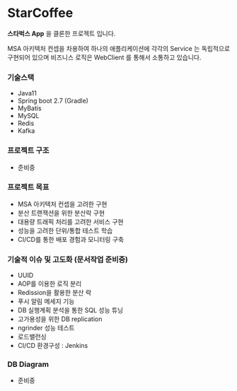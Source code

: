 # StarCoffee

**스타벅스 App** 을 클론한 프로젝트 입니다.

MSA 아키텍처 컨셉을 차용하여 하나의 애플리케이션에 각각의 Service 는 독립적으로 구현되어 있으며 비즈니스 로직은 WebClient 를 통해서 소통하고 있습니다.


### 기술스택
- Java11
- Spring boot 2.7 (Gradle)
- MyBatis
- MySQL
- Redis
- Kafka


### 프로젝트 구조
- 준비중


### 프로젝트 목표
- MSA 아키텍처 컨셉을 고려한 구현
- 분산 트랜잭션을 위한 분산락 구현
- 대용량 트래픽 처리를 고려한 서비스 구현
- 성능을 고려한 단위/통합 테스트 학습
- CI/CD를 통한 배포 경험과 모니터링 구축


### 기술적 이슈 및 고도화 (문서작업 준비중)
- UUID
- AOP를 이용한 로직 분리
- Redission을 활용한 분산 락
- 푸시 알림 메세지 기능
- DB 실행계획 분석을 통한 SQL 성능 튜닝
- 고가용성을 위한 DB replication
- ngrinder 성능 테스트 
- 로드밸런싱
- CI/CD 환경구성 : Jenkins


### DB Diagram
- 준비중 
